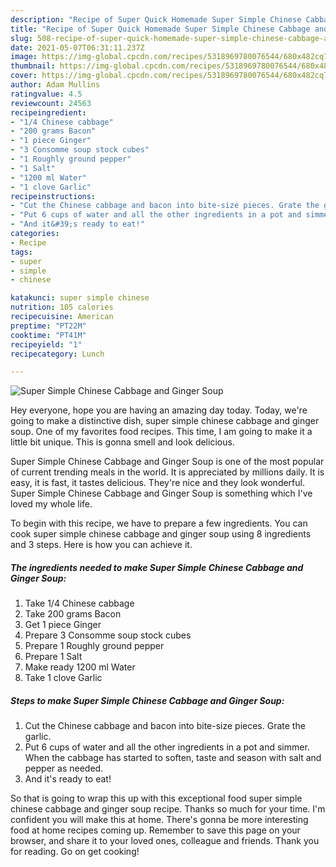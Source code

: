 ```yaml
---
description: "Recipe of Super Quick Homemade Super Simple Chinese Cabbage and Ginger Soup"
title: "Recipe of Super Quick Homemade Super Simple Chinese Cabbage and Ginger Soup"
slug: 508-recipe-of-super-quick-homemade-super-simple-chinese-cabbage-and-ginger-soup
date: 2021-05-07T06:31:11.237Z
image: https://img-global.cpcdn.com/recipes/5318969780076544/680x482cq70/super-simple-chinese-cabbage-and-ginger-soup-recipe-main-photo.jpg
thumbnail: https://img-global.cpcdn.com/recipes/5318969780076544/680x482cq70/super-simple-chinese-cabbage-and-ginger-soup-recipe-main-photo.jpg
cover: https://img-global.cpcdn.com/recipes/5318969780076544/680x482cq70/super-simple-chinese-cabbage-and-ginger-soup-recipe-main-photo.jpg
author: Adam Mullins
ratingvalue: 4.5
reviewcount: 24563
recipeingredient:
- "1/4 Chinese cabbage"
- "200 grams Bacon"
- "1 piece Ginger"
- "3 Consomme soup stock cubes"
- "1 Roughly ground pepper"
- "1 Salt"
- "1200 ml Water"
- "1 clove Garlic"
recipeinstructions:
- "Cut the Chinese cabbage and bacon into bite-size pieces. Grate the garlic."
- "Put 6 cups of water and all the other ingredients in a pot and simmer. When the cabbage has started to soften, taste and season with salt and pepper as needed."
- "And it&#39;s ready to eat!"
categories:
- Recipe
tags:
- super
- simple
- chinese

katakunci: super simple chinese 
nutrition: 105 calories
recipecuisine: American
preptime: "PT22M"
cooktime: "PT41M"
recipeyield: "1"
recipecategory: Lunch

---
```



![Super Simple Chinese Cabbage and Ginger Soup](https://img-global.cpcdn.com/recipes/5318969780076544/680x482cq70/super-simple-chinese-cabbage-and-ginger-soup-recipe-main-photo.jpg)

Hey everyone, hope you are having an amazing day today. Today, we're going to make a distinctive dish, super simple chinese cabbage and ginger soup. One of my favorites food recipes. This time, I am going to make it a little bit unique. This is gonna smell and look delicious.



Super Simple Chinese Cabbage and Ginger Soup is one of the most popular of current trending meals in the world. It is appreciated by millions daily. It is easy, it is fast, it tastes delicious. They're nice and they look wonderful. Super Simple Chinese Cabbage and Ginger Soup is something which I've loved my whole life.


To begin with this recipe, we have to prepare a few ingredients. You can cook super simple chinese cabbage and ginger soup using 8 ingredients and 3 steps. Here is how you can achieve it.

<!--inarticleads1-->

##### The ingredients needed to make Super Simple Chinese Cabbage and Ginger Soup:

1. Take 1/4 Chinese cabbage
1. Take 200 grams Bacon
1. Get 1 piece Ginger
1. Prepare 3 Consomme soup stock cubes
1. Prepare 1 Roughly ground pepper
1. Prepare 1 Salt
1. Make ready 1200 ml Water
1. Take 1 clove Garlic




<!--inarticleads2-->

##### Steps to make Super Simple Chinese Cabbage and Ginger Soup:

1. Cut the Chinese cabbage and bacon into bite-size pieces. Grate the garlic.
1. Put 6 cups of water and all the other ingredients in a pot and simmer. When the cabbage has started to soften, taste and season with salt and pepper as needed.
1. And it&#39;s ready to eat!




So that is going to wrap this up with this exceptional food super simple chinese cabbage and ginger soup recipe. Thanks so much for your time. I'm confident you will make this at home. There's gonna be more interesting food at home recipes coming up. Remember to save this page on your browser, and share it to your loved ones, colleague and friends. Thank you for reading. Go on get cooking!
